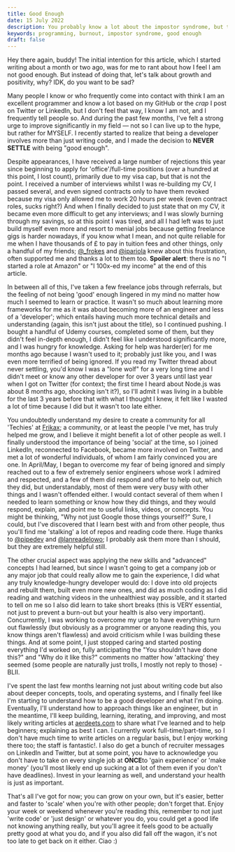```yaml
---
title: Good Enough
date: 15 July 2022
description: You probably know a lot about the impostor syndrome, but this article isn't really about it. Sorry to steer you in the wrong direction. This is about not being good enough, but also not what you expect.
keywords: programming, burnout, impostor syndrome, good enough
draft: false
---
```


Hey there again, buddy! The initial intention for this article, which I started writing about a month or two ago, was for me to rant about how I feel I am not good enough. But instead of doing that, let's talk about growth and positivity, why? IDK, do you want to be sad?

Many people I know or who frequently come into contact with think I am an excellent programmer and know a lot based on my GitHub or the _crap_ I post on Twitter or LinkedIn, but I don't feel that way, I know I am not, and I frequently tell people so. And during the past few months, I've felt a strong urge to improve significantly in my field — not so I can live up to the hype, but rather for MYSELF. I recently started to realize that being a developer involves more than just writing code, and I made the decision to **NEVER SETTLE** with being "good enough".

Despite appearances, I have received a large number of rejections this year since beginning to apply for 'office'/full-time positions (over a hundred at this point, I lost count), primarily due to my visa cap, but that is not the point. I received a number of interviews whilst I was re-building my CV, I passed several, and even signed contracts only to have them revoked because my visa only allowed me to work 20 hours per week (even contract roles, sucks right?) And when I finally decided to just state that on my CV, it became even more difficult to get any interviews; and I was slowly burning through my savings, so at this point I was tired, and all I had left was to just build myself even more and resort to menial jobs because getting freelance gigs is harder nowadays, if you know what I mean, and not quite reliable for me when I have thousands of £ to pay in tuition fees and other things, only a handful of my friends; [@\_frokes](https://twitter.com/_frokes) and [@ipariola](https://twitter.com/ipariola) knew about this frustration, often supported me and thanks a lot to them too. **Spoiler alert**: there is no "I started a role at Amazon" or "I 100x-ed my income" at the end of this article.

In between all of this, I've taken a few freelance jobs through referrals, but the feeling of not being 'good' enough lingered in my mind no matter how much I seemed to learn or practice. It wasn't so much about learning more frameworks for me as it was about becoming more of an engineer and less of a 'developer'; which entails having much more technical details and understanding (again, this isn't just about the title), so I continued pushing. I bought a handful of Udemy courses, completed some of them, but they didn't feel in-depth enough, I didn't feel like I understood significantly more, and I was hungry for knowledge. Asking for help was harder(er) for me months ago because I wasn't used to it; probably just like you, and I was even more terrified of being ignored. If you read my Twitter thread about never settling, you'd know I was a "lone wolf" for a very long time and I didn't meet or know any other developer for over 3 years until last year when I got on Twitter (for context; the first time I heard about Node.js was about 8 months ago, shocking isn't it?), so I'll admit I was living in a bubble for the last 3 years before that with what I thought I knew, it felt like I wasted a lot of time because I did but it wasn't too late either.

You undoubtedly understand my desire to create a community for all 'Techies' at [Frikax](https://www.frikax.net); a community, or at least the people I've met, has truly helped me grow, and I believe it might benefit a lot of other people as well. I finally understood the importance of being 'social' at the time, so I joined LinkedIn, reconnected to Facebook, became more involved on Twitter, and met a lot of wonderful individuals, of whom I am fairly convinced you are one. In April/May, I began to overcome my fear of being ignored and simply reached out to a few of extremely senior engineers whose work I admired and respected, and a few of them did respond and offer to help out, which they did, but understandably, most of them were very busy with other things and I wasn't offended either. I would contact several of them when I needed to learn something or know how they did things, and they would respond, explain, and point me to useful links, videos, or concepts. You might be thinking, \"Why not just Google those things yourself?\" Sure, I could, but I've discovered that I learn best with and from other people, thus you'll find me 'stalking' a lot of repos and reading code there. Huge thanks to [@pipedev](https://twitter.com/pipe_dev) and [@lanreadelowo](https://twitter.com/lanreadelowo); I probably ask them more than I should, but they are extremely helpful still.

The other crucial aspect was applying the new skills and "advanced" concepts I had learned, but since I wasn't going to get a company job or any major job that could really allow me to gain the experience, I did what any truly knowledge-hungry developer would do: I dove into old projects and rebuilt them, built even more new ones, and did as much coding as I did reading and watching videos in the unhealthiest way possible, and it started to tell on me so I also did learn to take short breaks (this is VERY essential, not just to prevent a burn-out but your health is also very important). Concurrently, I was working to overcome my urge to have everything turn out flawlessly (but obviously as a programmer or anyone reading this, you know things aren't flawless) and avoid criticism while I was building these things. And at some point, I just stopped caring and started posting everything I'd worked on, fully anticipating the "You shouldn't have done this?" and "Why do it like this?" comments no matter how 'attacking' they seemed (some people are naturally just trolls, I mostly not reply to those) - BLII.

I've spent the last few months learning not just about writing code but also about deeper concepts, tools, and operating systems, and I finally feel like I'm starting to understand how to be a good developer and what I'm doing. Eventually, I'll understand how to approach things like an engineer, but in the meantime, I'll keep building, learning, iterating, and improving, and most likely writing articles at [aerdeets.com](https://www.aerdeets.com) to share what I've learned and to help beginners; explaining as best I can. I currently work full-time/part-time, so I don't have much time to write articles on a regular basis, but I enjoy working there too; the staff is fantastic!. I also do get a bunch of recruiter messages on LinkedIn and Twitter, but at some point, you have to acknowledge you don't have to take on every single job at **ONCE**to 'gain experience' or 'make money' (you'll most likely end up sucking at a lot of them even if you don't have deadlines). Invest in your learning as well, and understand your health is just as important.

That's all I've got for now; you can grow on your own, but it's easier, better and faster to 'scale' when you're with other people; don't forget that. Enjoy your week or weekend whenever you're reading this, remember to not just 'write code' or 'just design' or whatever you do, you could get a good life not knowing anything really, but you'll agree it feels good to be actually pretty good at what you do, and if you also did fall off the wagon, it's not too late to get back on it either. Ciao :)
